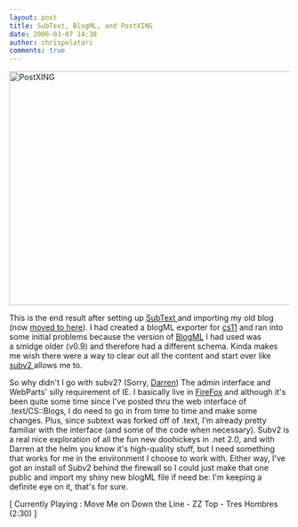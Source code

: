 ```yaml
---
layout: post
title: SubText, BlogML, and PostXING
date: 2006-03-07 14:30
author: chrispelatari
comments: true
---
```

<a href="http://chrispelatari.files.wordpress.com/2006/03/postxing.png"><img class="alignnone size-full wp-image-1159" alt="PostXING" src="http://chrispelatari.files.wordpress.com/2006/03/postxing.png" width="593" height="420" /></a>

This is the end result after setting up <a href="http://subtextproject.com/">SubText </a>and importing my old blog (now <a href="http://chrisfrazier.net/cs11">moved to here</a>). I had created a blogML
exporter for <a href="http://communityserver.org">cs11</a> and ran into
some initial problems because the version of <a href="http://blogml.com">BlogML</a> I had used was a smidge older
(v0.9) and therefore had a different schema. Kinda makes me wish there were
a way to clear out all the content and start over like <a href="http://projectdistributor.net/Projects/Project.aspx?projectId=131">subv2
</a>allows me to.

So why didn't I go with subv2? (Sorry, <a href="http://markitup.com">Darren</a>) The admin interface and WebParts' silly
requirement of IE. I basically live in <a href="http://getfirefox.com">FireFox</a> and although it's been quite some
time since I've posted thru the web interface of .text/CS::Blogs, I do need to
go in from time to time and make some changes. Plus, since subtext was forked
off of .text, I'm already pretty familiar with the interface (and some of the
code when necessary). Subv2 is a real nice exploration of all the fun new
doohickeys in .net 2.0, and with Darren at the helm you know it's high-quality
stuff, but I need something that works for me in the environment I choose to
work with. Either way, I've got an install of Subv2 behind the firewall so I
could just make that one public and import my shiny new blogML file if need be:
I'm keeping a definite eye on it, that's for sure.
<p class="media">[ Currently Playing : Move Me on Down the Line - ZZ Top - Tres
Hombres (2:30) ]</p>
